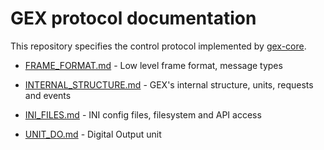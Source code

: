 # GEX protocol documentation

This repository specifies the control protocol implemented by [gex-core](https://github.com/gexpander/gex-core).

- [FRAME_FORMAT.md](FRAME_FORMAT.md) - Low level frame format, message types
- [INTERNAL_STRUCTURE.md](INTERNAL_STRUCTURE.md) - GEX's internal structure, units, requests and events
- [INI_FILES.md](INI_FILES.md) - INI config files, filesystem and API access

- [UNIT_DO.md](UNIT_DO.md) - Digital Output unit

